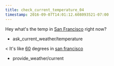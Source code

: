 ```yaml
---
title: check_current_temperature_04
timestamp: 2016-09-07T14:01:12.608093521-07:00
---
```


Hey what's the temp in [San Francisco](city) right now?
* ask_current_weather/temperature

< It's like [60](temperature) degrees in [san francisco](city)
* provide_weather/current
